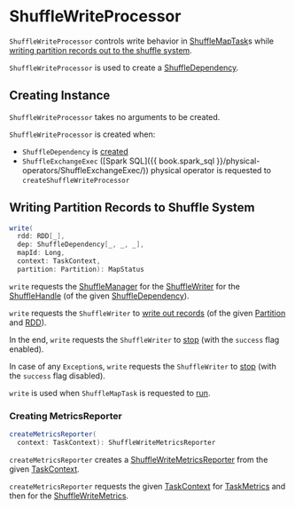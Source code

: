 # ShuffleWriteProcessor

`ShuffleWriteProcessor` controls write behavior in [ShuffleMapTask](../scheduler/ShuffleMapTask.md)s while [writing partition records out to the shuffle system](#write).

`ShuffleWriteProcessor` is used to create a [ShuffleDependency](../rdd/ShuffleDependency.md#shuffleWriterProcessor).

## Creating Instance

`ShuffleWriteProcessor` takes no arguments to be created.

`ShuffleWriteProcessor` is created when:

* `ShuffleDependency` is [created](../rdd/ShuffleDependency.md#shuffleWriterProcessor)
* `ShuffleExchangeExec` ([Spark SQL]({{ book.spark_sql }}/physical-operators/ShuffleExchangeExec/)) physical operator is requested to `createShuffleWriteProcessor`

## <span id="write"> Writing Partition Records to Shuffle System

```scala
write(
  rdd: RDD[_],
  dep: ShuffleDependency[_, _, _],
  mapId: Long,
  context: TaskContext,
  partition: Partition): MapStatus
```

`write` requests the [ShuffleManager](ShuffleManager.md) for the [ShuffleWriter](ShuffleManager.md#getWriter) for the [ShuffleHandle](#shuffleHandle) (of the given [ShuffleDependency](../rdd/ShuffleDependency.md)).

`write` requests the `ShuffleWriter` to [write out records](ShuffleWriter.md#write) (of the given [Partition](../rdd/Partition.md) and [RDD](../rdd/RDD.md)).

In the end, `write` requests the `ShuffleWriter` to [stop](ShuffleWriter.md#stop) (with the `success` flag enabled).

In case of any `Exception`s, `write` requests the `ShuffleWriter` to [stop](ShuffleWriter.md#stop) (with the `success` flag disabled).

`write` is used when `ShuffleMapTask` is requested to [run](../scheduler/ShuffleMapTask.md#runTask).

### <span id="createMetricsReporter"> Creating MetricsReporter

```scala
createMetricsReporter(
  context: TaskContext): ShuffleWriteMetricsReporter
```

`createMetricsReporter` creates a [ShuffleWriteMetricsReporter](ShuffleWriteMetricsReporter.md) from the given [TaskContext](../scheduler/TaskContext.md).

`createMetricsReporter` requests the given [TaskContext](../scheduler/TaskContext.md) for [TaskMetrics](../executor/TaskMetrics.md#taskMetrics) and then for the [ShuffleWriteMetrics](../executor/TaskMetrics.md#shuffleWriteMetrics).
